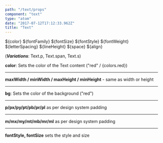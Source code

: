 ```yaml
---
path: "/text/props"
component: "text"
type: "atom"
date: "2017-07-12T17:12:33.962Z"
title: "Text"
---
```

  ${color}
  ${fontFamily}
  ${fontSize}
  ${fontStyle}
  ${fontWeight}
  ${letterSpacing}
  ${lineHeight}
  ${space}
  ${align}

(***Variations***: Text.p, Text.span, Text.s)

**color**: Sets the color of the Text content ("red" / {colors.red})
***
**maxWidth / minWidth / maxHeight / minHeight** - same as width or height
***
**bg**: Sets the color of the background ("red")
***
**p/px/py/pt/pb/pr/pl** as per design system padding
***
**m/mx/my/mt/mb/mr/ml** as per design system padding
***
**fontStyle, fontSize** sets the style and size
